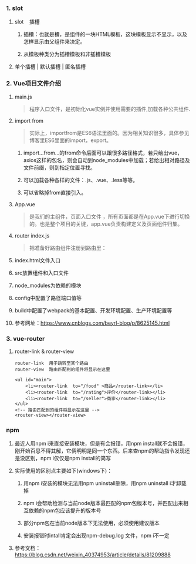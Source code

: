 ### 1. slot
1. slot&nbsp;&nbsp;&nbsp;&nbsp;插槽
    1. 插槽：也就是槽，是组件的一块HTML模板，这块模板显示不显示，以及怎样显示由父组件来决定。
    
    2. 从模板种类分为插槽模板和非插槽模板

2. 单个插槽 | 默认插槽 | 匿名插槽


### 2. Vue项目文件介绍
1. main.js
    
    > 程序入口文件，是初始化vue实例并使用需要的插件,加载各种公共组件.

2. import from 
    > 实际上，importfrom是ES6语法里面的。因为相关知识很多，具体参见博客里ES6里面的import，export。
    
    1. import...from...的from命令后面可以跟很多路径格式，若只给出vue，axios这样的包名，则会自动到node_modules中加载；若给出相对路径及文件前缀，则到指定位置寻找。
    
    2. 可以加载各种各样的文件：.js、.vue、.less等等。
    3. 可以省略掉from直接引入。
3. App.vue
    > 是我们的主组件，页面入口文件 ，所有页面都是在App.vue下进行切换的。也是整个项目的关键，app.vue负责构建定义及页面组件归集。
4. router index.js
    > 把准备好路由组件注册到路由里：
5. index.html文件入口
6. src放置组件和入口文件
7. node_modules为依赖的模块
8. config中配置了路径端口值等
9. build中配置了webpack的基本配置、开发环境配置、生产环境配置等
10. 参考网址：https://www.cnblogs.com/beyrl-blog/p/8625145.html

### 3. vue-router
1. router-link & router-view
    
    ```
    router-link  用于跳转至某个路由
    router-view  路由匹配到的组件将显示在这里
    
    <ul id="main">
		<li><router-link  to="/food" >商品</router-link></li>
		<li><router-link  to="/rating">评价</router-link></li>
		<li><router-link  to="/seller">商家</router-link></li>
	</ul>
    <!-- 路由匹配到的组件将显示在这里 -->
    <router-view></router-view>
    ```
    
### npm
1. 最近人用npm i来直接安装模块，但是有会报错，用npm install就不会报错，刚开始百思不得其解，它俩明明是同一个东西。后来查npm的帮助指令发现还是没区别，npm i仅仅是npm install的简写
    
2. 实际使用的区别点主要如下(windows下)： 
    1. 用npm i安装的模块无法用npm uninstall删除，用npm uninstall i才卸载掉 
    
    2. npm i会帮助检测与当前node版本最匹配的npm包版本号，并匹配出来相互依赖的npm包应该提升的版本号 
    3. 部分npm包在当前node版本下无法使用，必须使用建议版本 
    4. 安装报错时intall肯定会出现npm-debug.log 文件，npm i不一定

3. 参考文档：https://blog.csdn.net/weixin_40374953/article/details/81209888







